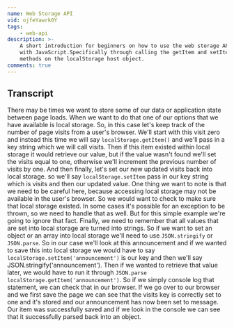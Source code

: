 ```yaml
---
name: Web Storage API
vid: ojfeYawrk0Y
tags:
    - web-api
description: >-
    A short introduction for beginners on how to use the web storage API
    with JavaScript.Specifically through calling the getItem and setItem
    methods on the localStorage host object.
comments: true
---
```


## Transcript

There may be times we want to store some of our data or application state between page loads. When we want to do that one of our options that we have available is local storage. So, in this case let's keep track of the number of page visits from a user's browser. We'll start with this visit zero and instead this time we will say `localStorage.getItem()` and we'll pass in a key string which we will call visits. Then if this item existed within local storage it would retrieve our value, but if the value wasn't found we'll set the visits equal to one, otherwise we'll increment the previous number of visits by one. And then finally, let's set our new updated visits back into local storage. so we'll say `localStorage.setItem` pass in our key string which is visits and then our updated value. One thing we want to note is that we need to be careful here, because accessing local storage may not be available in the user's browser. So we would want to check to make sure that local storage existed. In some cases it's possible for an exception to be thrown, so we need to handle that as well. But for this simple example we're going to ignore that fact. Finally, we need to remember that all values that are set into local storage are turned into strings. So if we want to set an object or an array into local storage we'll need to use `JSON.stringify` or `JSON.parse`. So in our case we'll look at this announcement and if we wanted to save this into local storage we would have to say `localStorage.setItem('announcement')` is our key and then we'll say JSON.stringify('announcement'). Then if we wanted to retrieve that value later, we would have to run it through `JSON.parse` `localStorage.getItem('announcement')`. So if we simply console log that statement, we can check that in our browser. If we go over to our browser and we first save the page we can see that the visits key is correctly set to one and it's stored and our announcement has now been set to message. Our item was successfully saved and if we look in the console we can see that it successfully parsed back into an object.